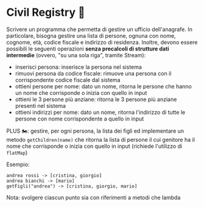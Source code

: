 # Civil Registry 🛵

Scrivere un programma che permetta di gestire un ufficio dell'anagrafe. In particolare, bisogna
gestire una lista di persone, ognuna con nome, cognome, età, codice fiscale e indirizzo di residenza.
Inoltre, devono essere possibili le seguenti operazioni **senza precalcoli di strutture dati intermedie** (ovvero, "su una sola riga", tramite Stream):

- inserisci persona: inserisce la persona nel sistema
- rimuovi persona da codice fiscale: rimuove una persona con il corrispondente codice fiscale dal sistema
- ottieni persone per nome: dato un nome, ritorna le persone che hanno un nome che corrisponde
 o inizia con quello in input
- ottieni le 3 persone più anziane: ritorna le 3 persone più anziane presenti nel sistema
- ottieni indirizzi per nome: dato un nome, ritorna l'indirizzo di tutte le persone con nome 
corrispondente a quello in input

PLUS 🏍: gestire, per ogni persona, la lista dei figli ed implementare un metodo `getChildren(name)`
 che ritorna la lista di persone il cui genitore ha il nome che corrisponde o inizia con quello in input (richiede l'utilizzo di `flatMap`)
 
 Esempio: 
 
 ```
 andrea rossi -> [cristina, giorgio]
 andrea bianchi -> [mario]
 getFigli("andrea") -> [cristina, giorgio, mario]
 ```
 
 Nota: svolgere ciascun punto sia con riferimenti a metodi che lambda
  
